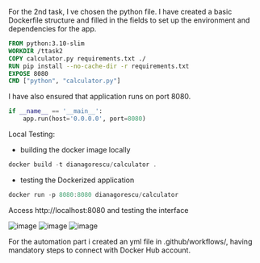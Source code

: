 For the 2nd task, I ve chosen the python file. I have created a basic Dockerfile structure and filled in the fields to set up the environment and dependencies for the app.

```dockerfile
FROM python:3.10-slim
WORKDIR /ttask2
COPY calculator.py requirements.txt ./
RUN pip install --no-cache-dir -r requirements.txt
EXPOSE 8080
CMD ["python", "calculator.py"]
```

I have also ensured that application runs on port 8080.
```python
if __name__ == '__main__':
    app.run(host='0.0.0.0', port=8080)
```

Local Testing:
 - building the docker image locally
```powershell
docker build -t dianagorescu/calculator .
```

- testing the Dockerized application
```powershell
docker run -p 8080:8080 dianagorescu/calculator
```
Access http://localhost:8080 and testing the interface

![image](https://github.com/user-attachments/assets/30dee0ca-e534-4cc5-bd4e-74388ca53323)
![image](https://github.com/user-attachments/assets/f8d1cace-273a-4e1c-bb53-9ae9ffb16055)
![image](https://github.com/user-attachments/assets/9a0fa5c9-cd6e-4b63-9615-2c7b2b1f263a)

For the automation part i created an yml file in .github/workflows/, having mandatory steps to connect with Docker Hub account.




